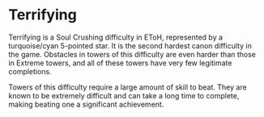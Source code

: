 # Terrifying

Terrifying is a Soul Crushing difficulty in EToH, represented by a turquoise/cyan 5-pointed star. It is the second hardest canon difficulty in the game. Obstacles in towers of this difficulty are even harder than those in Extreme towers, and all of these towers have very few legitimate completions.

Towers of this difficulty require a large amount of skill to beat. They are known to be extremely difficult and can take a long time to complete, making beating one a significant achievement.